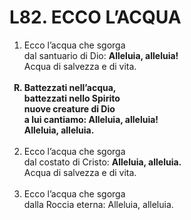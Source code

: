 # L82. ECCO L’ACQUA

<ol>
  <li>Ecco l’acqua che sgorga<br>
    dal santuario di Dio: <b>Alleluia, alleluia!</b><br>
    Acqua di salvezza e di vita.</li><br>
  <b><li type="A" value="18">Battezzati nell’acqua,<br>
    battezzati nello Spirito<br>
    nuove creature di Dio<br>
    a lui cantiamo: Alleluia, alleluia!<br>
    Alleluia, alleluia.</li></b><br>
  <li value="2">Ecco l’acqua che sgorga<br>
    dal costato di Cristo: <b>Alleluia, alleluia.</b><br>
    Acqua di salvezza e di vita.</li><br>
  <li>Ecco l’acqua che sgorga<br>
    dalla Roccia eterna: Alleluia, alleluia.</li>
</ol>

